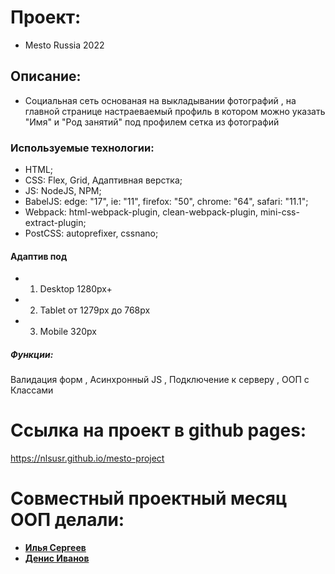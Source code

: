 # Проект:

* Mesto Russia 2022

## Описание:

* Социальная сеть основаная на выкладывании фотографий ,
на главной странице настраеваемый профиль в котором можно
указать "Имя" и "Род занятий" под профилем сетка из фотографий

### Используемые технологии:

* HTML;
* CSS: Flex, Grid, Адаптивная верстка;
* JS: NodeJS, NPM;
* BabelJS: edge: "17", ie: "11", firefox: "50", chrome: "64", safari: "11.1";
* Webpack: html-webpack-plugin, clean-webpack-plugin, mini-css-extract-plugin;
* PostCSS: autoprefixer, cssnano;

#### Адаптив под

* 1. Desktop 1280px+
* 2. Tablet от 1279px до 768px
* 3. Mobile 320px

##### Функции:

Валидация форм , Асинхронный JS , Подключение к серверу , ООП c Классами

# Ссылка на проект в github pages:
https://nlsusr.github.io/mesto-project

# Совместный проектный месяц ООП делали:

* [**Илья Сергеев**](https://github.com/NLSUSR)
* [**Денис Иванов**](https://github.com/DenDEADLIFT)
